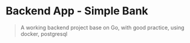 # Backend App - Simple Bank

> A working backend project base on Go, with good practice, using docker, postgresql
